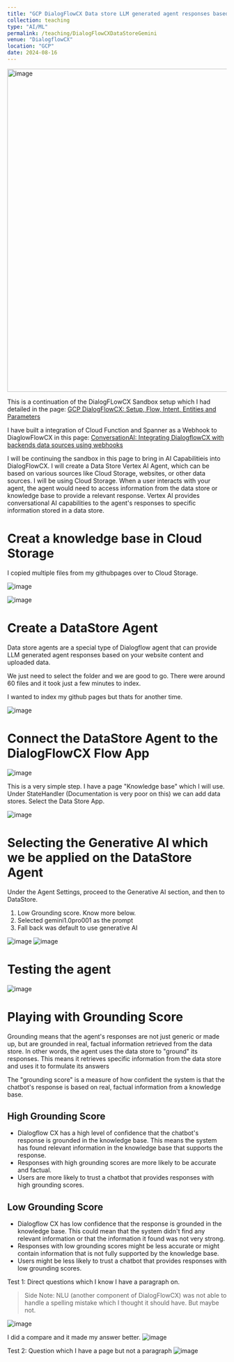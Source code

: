 ```yaml
---
title: "GCP DialogFlowCX Data store LLM generated agent responses based Knowledgebase in Storage."
collection: teaching
type: "AI/ML"
permalink: /teaching/DialogFlowCXDataStoreGemini
venue: "DialogflowCX"
location: "GCP"
date: 2024-08-16
---
```

<img width="740" alt="image" src="https://github.com/user-attachments/assets/5e167eaf-b5f4-486a-a513-0a38214bc7e5">

This is a continuation of the DialogFLowCX Sandbox setup which I had detailed in the page: [GCP DialogFlowCX: Setup, Flow, Intent, Entities and Parameters](https://nuneskris.github.io/teaching/DialogFlowCX)

I have built a integration of Cloud Function and Spanner as a Webhook to DiaglowFlowCX in this page: [ConversationAI: Integrating DialogflowCX with backends data sources using webhooks](https://nuneskris.github.io/talks/ConversationAIDialogflowCXWebhooks)

I will be continuing the sandbox in this page to bring in AI Capabilitieis into DialogFlowCX. I will create a Data Store Vertex AI Agent, which can be based on various sources like Cloud Storage, websites, or other data sources. I will be using Cloud Storage. When a user interacts with your agent, the agent would need to access information from the data store or knowledge base to provide a relevant response. Vertex AI provides conversational AI capabilities to the agent's responses to specific information stored in a data store.

# Creat a knowledge base in Cloud Storage
I copied multiple files from my githubpages over to Cloud Storage.

![image](https://github.com/user-attachments/assets/60cb288c-921a-4ba7-89bf-a507db77073f)

![image](https://github.com/user-attachments/assets/7b8e87d0-a466-4f75-b148-a4ac234fd9ef)

# Create a DataStore Agent

Data store agents are a special type of Dialogflow agent that can provide LLM generated agent responses based on your website content and uploaded data.

We just need to select the folder and we are good to go. There were around 60 files and it took just a few minutes to index. 

I wanted to index my github pages but thats for another time.

![image](https://github.com/user-attachments/assets/d948f513-f52d-43bd-83cf-e240ed558dc8)

# Connect the DataStore Agent to the DialogFlowCX Flow App

![image](https://github.com/user-attachments/assets/ae2e9426-59ae-4fb7-ae96-d7a0edccb6e4)

This is a very simple step. I have a page "Knowledge base" which I will use. Under StateHandler (Documentation is very poor on this) we can add data stores. 
Select the Data Store App.

![image](https://github.com/user-attachments/assets/017d0c53-3a1c-4849-8f82-c7acd311350a)

# Selecting the Generative AI which we be applied on the DataStore Agent

Under the Agent Settings, proceed to the Generative AI section, and then to DataStore. 
 
1. Low Grounding score. Know more below.
2. Selected gemini1.0pro001 as the prompt
3. Fall back was default to use generative AI

![image](https://github.com/user-attachments/assets/de639667-445f-49c9-a5d1-5f77b0e91a58)
![image](https://github.com/user-attachments/assets/2adec5ca-8ebe-4481-955e-563dd570fa45)

# Testing the agent
![image](https://github.com/user-attachments/assets/d987a963-4ef7-4cc5-bb38-dab4ef24a708)


# Playing with Grounding Score

Grounding means that the agent's responses are not just generic or made up, but are grounded in real, factual information retrieved from the data store. In other words, the agent uses the data store to "ground" its responses. This means it retrieves specific information from the data store and uses it to formulate its answers

The "grounding score" is a measure of how confident the system is that the chatbot's response is based on real, factual information from a knowledge base.
  
## High Grounding Score
* Dialogflow CX has a high level of confidence that the chatbot's response is grounded in the knowledge base. This means the system has found relevant information in the knowledge base that supports the response.
* Responses with high grounding scores are more likely to be accurate and factual.
* Users are more likely to trust a chatbot that provides responses with high grounding scores.

## Low Grounding Score
* Dialogflow CX has low confidence that the response is grounded in the knowledge base. This could mean that the system didn't find any relevant information or that the information it found was not very strong.
* Responses with low grounding scores might be less accurate or might contain information that is not fully supported by the knowledge base.
* Users might be less likely to trust a chatbot that provides responses with low grounding scores.

Test 1: Direct questions which I know I have a paragraph on.

> Side Note: NLU (another component of DialogFlowCX) was not able to handle a spelling mistake which I thought it should have. But maybe not.

![image](https://github.com/user-attachments/assets/aab1880a-4576-475a-ab3d-3c05f3efae31)

I did a compare and it made my answer better.
![image](https://github.com/user-attachments/assets/ee09735d-739e-4119-a659-2b41e17e88a6)

Test 2: Question which I have a page but not a paragraph
![image](https://github.com/user-attachments/assets/94123333-5d47-408a-8f3e-5fb2d272afbe)






